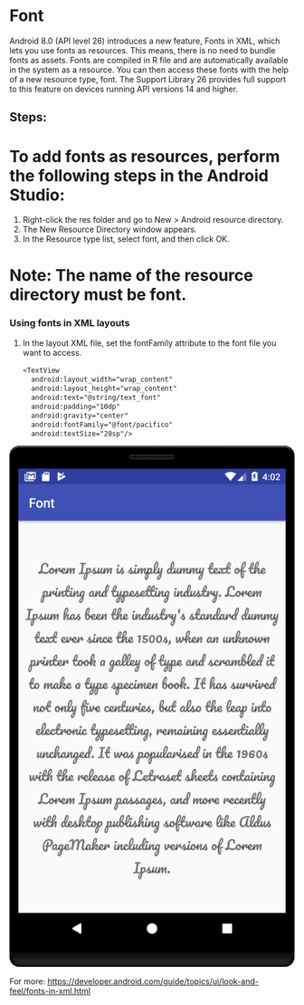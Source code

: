# Font
Android 8.0 (API level 26) introduces a new feature, Fonts in XML, which lets you use fonts as resources. This means, there is no need to bundle fonts as assets. Fonts are compiled in R file and are automatically available in the system as a resource. You can then access these fonts with the help of a new resource type, font.  The Support Library 26 provides full support to this feature on devices running API versions 14 and higher.
## Steps:
# To add fonts as resources, perform the following steps in the Android Studio:
  1. Right-click the res folder and go to New > Android resource directory.
  2. The New Resource Directory window appears.
  3. In the Resource type list, select font, and then click OK.

# Note: The name of the resource directory must be font.

### Using fonts in XML layouts
1. In the layout XML file, set the fontFamily attribute to the font file you want to access.
      ```
    <TextView
        android:layout_width="wrap_content"
        android:layout_height="wrap_content"
        android:text="@string/text_font"
        android:padding="10dp"
        android:gravity="center"
        android:fontFamily="@font/pacifico"
        android:textSize="20sp"/>
    ```
    
    
![logo](https://github.com/mukesh4u/Font/raw/master/font.png)

For more:
https://developer.android.com/guide/topics/ui/look-and-feel/fonts-in-xml.html
